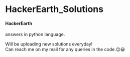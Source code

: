 # HackerEarth_Solutions
<p><h4>HackerEarth</h4> answers in python language.</p>
Will be uploading new solutions everyday!
<br>
Can reach me on my mail for any queries in the code.😉😀

